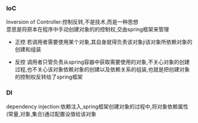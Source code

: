 ### IoC
Inversion of Controller:控制反转,不是技术,而是一种思想  
意思是将原本在程序中手动创建对象的的控制权,交由spring框架来管理
* 正控
若调用者需要使用某个对象,其自身就得负责该对象ji该对象所依赖对象的创建和组装

* 反控
调用者只管负责从spring容器中获取需要使用的对象,不关心对象的创建过程,也不关心该对象依赖对象的创建以及依赖关系的组装,也就是把创建对象的控制权反转给了spring框架


### DI
dependency injection:依赖注入,spring框架创建对象的过程中,将对象依赖属性(常量,对象,集合)通过配置设值给该对象